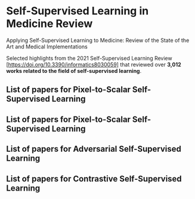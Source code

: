 # Self-Supervised Learning in Medicine Review
Applying Self-Supervised Learning to Medicine: Review of the State of the Art and Medical Implementations

Selected highlights from the 2021 Self-Supervised Learning Review [https://doi.org/10.3390/informatics8030059] that reviewed over **3,012 works related to the field of self-supervised learning**. 

## List of papers for Pixel-to-Scalar Self-Supervised Learning

## List of papers for Pixel-to-Scalar Self-Supervised Learning

## List of papers for Adversarial Self-Supervised Learning

## List of papers for Contrastive Self-Supervised Learning
